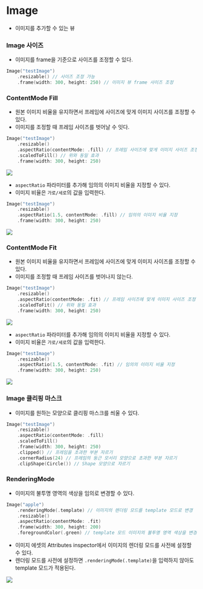 # Image
- 이미지를 추가할 수 있는 뷰

### Image 사이즈
- 이미지를 frame을 기준으로 사이즈를 조정할 수 있다.
```swift
Image("testImage")
    .resizable() // 사이즈 조정 가능
    .frame(width: 300, height: 250) // 이미지 뷰 frame 사이즈 조정
```

### ContentMode Fill
- 원본 이미지 비율을 유지하면서 프레임에 사이즈에 맞게 이미지 사이즈를 조정할 수 있다.
- 이미지를 조정할 때 프레임 사이즈를 벗어날 수 잇다.
```swift
Image("testImage")
    .resizable()
    .aspectRatio(contentMode: .fill) // 프레임 사이즈에 맞게 이미지 사이즈 조정
    .scaledToFill() // 위와 동일 효과
    .frame(width: 300, height: 250)
```
![](https://velog.velcdn.com/images/snack/post/ae39a2c4-a34f-4f4a-847b-0468ef92448d/image.png)
- `aspectRatio` 파라미터를 추가해 임의의 이미지 비율을 지정할 수 있다.
- 이미지 비율은 `가로/세로`의 값을 입력한다.
```swift
Image("testImage")
    .resizable()
    .aspectRatio(1.5, contentMode: .fill) // 임의의 이미지 비율 지정
    .frame(width: 300, height: 250)
```
![](https://velog.velcdn.com/images/snack/post/9cf0133f-2d9d-4afd-bb14-2ded3038b0a0/image.png)

### ContentMode Fit
- 원본 이미지 비율을 유지하면서 프레임에 사이즈에 맞게 이미지 사이즈를 조정할 수 있다.
- 이미지를 조정할 때 프레임 사이즈를 벗어나지 않는다.
```swift
Image("testImage")
    .resizable()
    .aspectRatio(contentMode: .fit) // 프레임 사이즈에 맞게 이미지 사이즈 조정
    .scaledToFit() // 위와 동일 효과
    .frame(width: 300, height: 250)
```
![](https://velog.velcdn.com/images/snack/post/47cb6d96-057e-4097-82a1-60f4321c8d17/image.png)
- `aspectRatio` 파라미터를 추가해 임의의 이미지 비율을 지정할 수 있다.
- 이미지 비율은 `가로/세로`의 값을 입력한다.
```swift
Image("testImage")
    .resizable()
    .aspectRatio(1.5, contentMode: .fit) // 임의의 이미지 비율 지정
    .frame(width: 300, height: 250)
```
![](https://velog.velcdn.com/images/snack/post/36b34f67-f911-467d-a061-d95360a0421a/image.png)

### Image 클리핑 마스크
- 이미지를 원하는 모양으로 클리핑 마스크를 씌울 수 있다.
```swift
Image("testImage")
    .resizable()
    .aspectRatio(contentMode: .fill)
    .scaledToFill()
    .frame(width: 300, height: 250)
    .clipped() // 프레임을 초과한 부분 자르기
    .cornerRadius(24) // 프레임의 둥근 모서리 모양으로 초과한 부분 자르기
    .clipShape(Circle()) // Shape 모양으로 자르기
```

### RenderingMode
- 이미지의 불투명 영역의 색상을 임의로 변경할 수 있다.
```swift
Image("apple")
    .renderingMode(.template) // 이미지의 렌더링 모드를 template 모드로 변경
    .resizable()
    .aspectRatio(contentMode: .fit)
    .frame(width: 300, height: 200)
    .foregroundColor(.green) // template 모드 이미지의 불투명 영역 색상을 변경
```
- 이미지 에셋의 Attributes inspector에서 이미지의 렌더링 모드를 사전에 설정할 수 있다.
- 렌더링 모드를 사전에 설정하면 `.renderingMode(.template)`을 입력하지 않아도 template 모드가 적용된다.

![](https://velog.velcdn.com/images/snack/post/75685878-60c1-4d07-9904-af191300c8cc/image.png)
